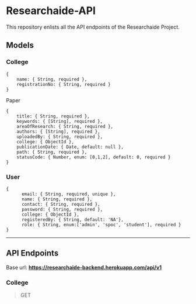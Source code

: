 # Researchaide-API
This repository enlists all the API endpoints of the Researchaide Project.

## Models
### College
```
{
    name: { String, required },
    registrationNo: { String, required } 
}
```

Paper
```
{
    title: { String, required },
    keywords: { [String], required },
    areaOfResearch: { String, required },
    authors: { [String], required },
    uploadedBy: { String, required },
    college: { ObjectId },
    publicationDate: { Date, default: null },
    path: { String, required },
    statusCode: { Number, enum: [0,1,2], default: 0, required }
}
```

### User
```
{
      email: { String, required, unique },
      name: { String, required },
      contact: { String, required },
      password: { String, required },
      college: { ObjectId },
      registeredBy: { String, default: 'NA'},
      role: { String, enum:['admin', 'spoc', 'student'], required }
}
```

---

## API Endpoints

Base url: **https://researchaide-backend.herokuapp.com/api/v1**

### College

> GET 
